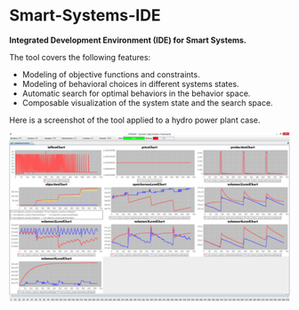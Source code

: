 # Smart-Systems-IDE

**Integrated Development Environment (IDE) for Smart Systems.**

The tool covers the following features:

* Modeling of objective functions and constraints.
* Modeling of behavioral choices in different systems states.
* Automatic search for optimal behaviors in the behavior space.
* Composable visualization of the system state and the search space.

Here is a screenshot of the tool applied to a hydro power plant case.

![](./screenshot.png)
